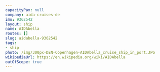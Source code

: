 ```yaml
---
capacityPax: null
company: aida-cruises-de
imo: 9362542
layout: ship
name: AIDAbella
routes: []
slug: aidabella-9362542
tags:
- ship
photo: /img/300px-DEN-Copenhagen-AIDAbella_cruise_ship_in_port.JPG
wikipediaUrl: https://en.wikipedia.org/wiki/AIDAbella
outOfScope: true
---
```

